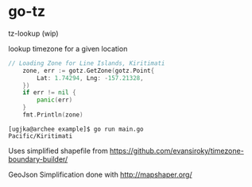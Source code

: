 # go-tz
tz-lookup (wip)

lookup timezone for a given location

```go
// Loading Zone for Line Islands, Kiritimati
	zone, err := gotz.GetZone(gotz.Point{
		Lat: 1.74294, Lng: -157.21328,
	})
	if err != nil {
		panic(err)
	}
	fmt.Println(zone)
  ```
  
  ```
  [ugjka@archee example]$ go run main.go 
Pacific/Kiritimati
```

Uses simplified shapefile from https://github.com/evansiroky/timezone-boundary-builder/

GeoJson Simplification done with http://mapshaper.org/
